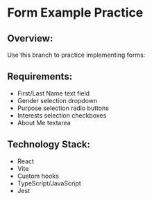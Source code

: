 # Form Example Practice

## Overview:

Use this branch to practice implementing forms:

## Requirements: 

- First/Last Name text field
- Gender selection dropdown
- Purpose selection radio buttons
- Interests selection checkboxes
- About Me textarea

## Technology Stack:

- React
- Vite
- Custom hooks
- TypeScript/JavaScript
- Jest